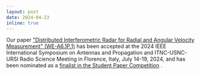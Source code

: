 ```yaml
---
layout: post
date: 2024-04-23
inline: true
---
```


Our paper ["Distributed Interferometric Radar for Radial and Angular Velocity Measurement" (WE-A6.1P.1)](https://2024.apsursi.org/view_paper.php?PaperNum=1747) has been accepted at the 2024 IEEE International Symposium on Antennas and Propagation and ITNC-USNC-URSI Radio Science Meeting in Florence, Italy, July 14-19, 2024, and has been nominated as a <ins>finalist in the Student Paper Competition</ins> .
